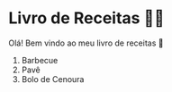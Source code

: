# Livro de Receitas :man_cook:

Olá! Bem vindo ao meu livro de receitas :wave:

1. Barbecue
2. Pavê
3. Bolo de Cenoura